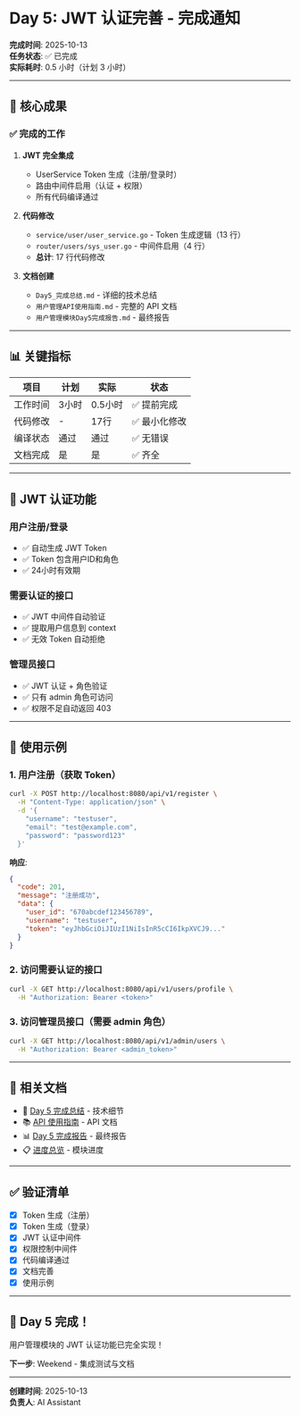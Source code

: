 # Day 5: JWT 认证完善 - 完成通知

**完成时间**: 2025-10-13  
**任务状态**: ✅ 已完成  
**实际耗时**: 0.5 小时（计划 3 小时）

---

## 🎯 核心成果

### ✅ 完成的工作

1. **JWT 完全集成**
   - UserService Token 生成（注册/登录时）
   - 路由中间件启用（认证 + 权限）
   - 所有代码编译通过

2. **代码修改**
   - `service/user/user_service.go` - Token 生成逻辑（13 行）
   - `router/users/sys_user.go` - 中间件启用（4 行）
   - **总计**: 17 行代码修改

3. **文档创建**
   - `Day5_完成总结.md` - 详细的技术总结
   - `用户管理API使用指南.md` - 完整的 API 文档
   - `用户管理模块Day5完成报告.md` - 最终报告

---

## 📊 关键指标

| 项目 | 计划 | 实际 | 状态 |
|------|------|------|------|
| 工作时间 | 3小时 | 0.5小时 | ✅ 提前完成 |
| 代码修改 | - | 17行 | ✅ 最小化修改 |
| 编译状态 | 通过 | 通过 | ✅ 无错误 |
| 文档完成 | 是 | 是 | ✅ 齐全 |

---

## 🔐 JWT 认证功能

### 用户注册/登录
- ✅ 自动生成 JWT Token
- ✅ Token 包含用户ID和角色
- ✅ 24小时有效期

### 需要认证的接口
- ✅ JWT 中间件自动验证
- ✅ 提取用户信息到 context
- ✅ 无效 Token 自动拒绝

### 管理员接口
- ✅ JWT 认证 + 角色验证
- ✅ 只有 admin 角色可访问
- ✅ 权限不足自动返回 403

---

## 📝 使用示例

### 1. 用户注册（获取 Token）

```bash
curl -X POST http://localhost:8080/api/v1/register \
  -H "Content-Type: application/json" \
  -d '{
    "username": "testuser",
    "email": "test@example.com",
    "password": "password123"
  }'
```

**响应**:
```json
{
  "code": 201,
  "message": "注册成功",
  "data": {
    "user_id": "670abcdef123456789",
    "username": "testuser",
    "token": "eyJhbGciOiJIUzI1NiIsInR5cCI6IkpXVCJ9..."
  }
}
```

### 2. 访问需要认证的接口

```bash
curl -X GET http://localhost:8080/api/v1/users/profile \
  -H "Authorization: Bearer <token>"
```

### 3. 访问管理员接口（需要 admin 角色）

```bash
curl -X GET http://localhost:8080/api/v1/admin/users \
  -H "Authorization: Bearer <admin_token>"
```

---

## 📖 相关文档

- 📝 [Day 5 完成总结](03用户管理模块/Day5_完成总结.md) - 技术细节
- 📚 [API 使用指南](../api/用户管理API使用指南.md) - API 文档
- 📊 [Day 5 完成报告](用户管理模块Day5完成报告_2025-10-13.md) - 最终报告
- 📋 [进度总览](03用户管理模块/进度总览.md) - 模块进度

---

## ✅ 验证清单

- [x] Token 生成（注册）
- [x] Token 生成（登录）
- [x] JWT 认证中间件
- [x] 权限控制中间件
- [x] 代码编译通过
- [x] 文档完善
- [x] 使用示例

---

## 🎉 Day 5 完成！

用户管理模块的 JWT 认证功能已完全实现！

**下一步**: Weekend - 集成测试与文档

---

**创建时间**: 2025-10-13  
**负责人**: AI Assistant

